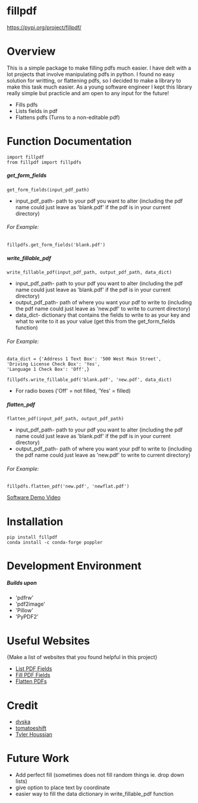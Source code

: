 # fillpdf
https://pypi.org/project/fillpdf/

# Overview
This is a simple package to make filling pdfs much easier. I have delt with a lot projects that involve manipulating pdfs in python. I found no easy solution for writting, or flattening pdfs, so I decided to make a library to make this task much easier. As a young software engineer I kept this library really simple but practicle and am open to any input for the future!

- Fills pdfs
- Lists fields in pdf
- Flattens pdfs (Turns to a non-editable pdf)

# Function Documentation
    import fillpdf
    from fillpdf import fillpdfs
##### get_form_fields
    get_form_fields(input_pdf_path)
- input_pdf_path- path to your pdf you want to alter (including the pdf name could just leave as 'blank.pdf' if the pdf is in your current directory)
###### For Example:
    fillpdfs.get_form_fields('blank.pdf')
    
##### write_fillable_pdf
    write_fillable_pdf(input_pdf_path, output_pdf_path, data_dict)
- input_pdf_path- path to your pdf you want to alter (including the pdf name could just leave as 'blank.pdf' if the pdf is in your current directory)
- output_pdf_path- path of where you want your pdf to write to (including the pdf name could just leave as 'new.pdf' to write to current directory)
- data_dict- dictionary that contains the fields to write to as your key and what to write to it as your value (get this from the get_form_fields function)
###### For Example:
    data_dict = {'Address 1 Text Box': '500 West Main Street',
    'Driving License Check Box': 'Yes',
    'Language 1 Check Box': 'Off',}
    
    fillpdfs.write_fillable_pdf('blank.pdf', 'new.pdf', data_dict)
- For radio boxes ('Off' = not filled, 'Yes' = filled) 

##### flatten_pdf
    flatten_pdf(input_pdf_path, output_pdf_path)
- input_pdf_path- path to your pdf you want to alter (including the pdf name could just leave as 'blank.pdf' if the pdf is in your current directory)
- output_pdf_path- path of where you want your pdf to write to (including the pdf name could just leave as 'new.pdf' to write to current directory)
###### For Example:
    fillpdfs.flatten_pdf('new.pdf', 'newflat.pdf')


[Software Demo Video](http://youtube.link.goes.here)

# Installation
    pip install fillpdf 
    conda install -c conda-forge poppler

# Development Environment
##### Builds upon
- 'pdfrw'
- 'pdf2image'
- 'Pillow'
- 'PyPDF2'

# Useful Websites

{Make a list of websites that you found helpful in this project}
* [List PDF Fields](https://stackoverflow.com/questions/3984003/how-to-extract-pdf-fields-from-a-filled-out-form-in-python)
* [Fill PDF Fields](https://stackoverflow.com/questions/60082481/how-to-edit-checkboxes-and-save-changes-in-an-editable-pdf-using-the-python-pdfr)
* [Flatten PDFs](https://stackoverflow.com/questions/27023043/generate-flattened-pdf-with-python)

# Credit
- [dvska](https://stackoverflow.com/users/1303068/dvska)
- [tomatoeshift](https://stackoverflow.com/users/11998874/tomatoeshift)
- [Tyler Houssian](https://stackoverflow.com/users/13537359/tyler-houssian)

# Future Work
* Add perfect fill (sometimes does not fill random things ie. drop down lists)
* give option to place text by coordinate
* easier way to fill the data dictionary in write_fillable_pdf function
